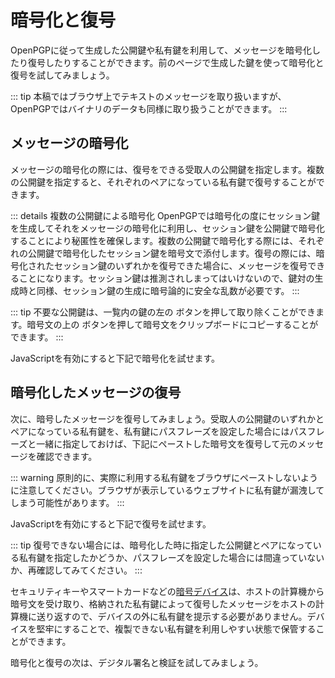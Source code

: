 # 暗号化と復号
OpenPGPに従って生成した公開鍵や私有鍵を利用して、メッセージを暗号化したり復号したりすることができます。前のページで生成した鍵を使って暗号化と復号を試してみましょう。

::: tip
本稿ではブラウザ上でテキストのメッセージを取り扱いますが、OpenPGPではバイナリのデータも同様に取り扱うことができます。
:::

## メッセージの暗号化
メッセージの暗号化の際には、復号をできる受取人の公開鍵を指定します。複数の公開鍵を指定すると、それぞれのペアになっている私有鍵で復号することができます。

::: details 複数の公開鍵による暗号化
OpenPGPでは暗号化の度にセッション鍵を生成してそれをメッセージの暗号化に利用し、セッション鍵を公開鍵で暗号化することにより秘匿性を確保します。複数の公開鍵で暗号化する際には、それぞれの公開鍵で暗号化したセッション鍵を暗号文で添付します。復号の際には、暗号化されたセッション鍵のいずれかを復号できた場合に、メッセージを復号できることになります。セッション鍵は推測されしまってはいけないので、鍵対の生成時と同様、セッション鍵の生成に暗号論的に安全な乱数が必要です。
:::

::: tip
不要な公開鍵は、一覧内の鍵の左の <font-awesome-icon icon="eraser" /> ボタンを押して取り除くことができます。暗号文の上の <font-awesome-icon icon="copy" /> ボタンを押して暗号文をクリップボードにコピーすることができます。
:::

<noscript>JavaScriptを有効にすると下記で暗号化を試せます。</noscript>
<Encrypt />

## 暗号化したメッセージの復号
次に、暗号したメッセージを復号してみましょう。受取人の公開鍵のいずれかとペアになっている私有鍵を、私有鍵にパスフレーズを設定した場合にはパスフレーズと一緒に指定しておけば、下記にペーストした暗号文を復号して元のメッセージを確認できます。

::: warning
原則的に、実際に利用する私有鍵をブラウザにペーストしないように注意してください。ブラウザが表示しているウェブサイトに私有鍵が漏洩してしまう可能性があります。
:::

<noscript>JavaScriptを有効にすると下記で復号を試せます。</noscript>
<Decrypt />

::: tip
復号できない場合には、暗号化した時に指定した公開鍵とペアになっている私有鍵を指定したかどうか、パスフレーズを設定した場合には間違っていないか、再確認してみてください。
:::

セキュリティキーやスマートカードなどの[暗号デバイス](../device/)は、ホストの計算機から暗号文を受け取り、格納された私有鍵によって復号したメッセージをホストの計算機に送り返すので、デバイスの外に私有鍵を提示する必要がありません。デバイスを堅牢にすることで、複製できない私有鍵を利用しやすい状態で保管することができます。

暗号化と復号の次は、デジタル署名と検証を試してみましょう。
